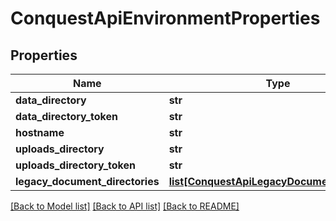 # ConquestApiEnvironmentProperties

## Properties
Name | Type | Description | Notes
------------ | ------------- | ------------- | -------------
**data_directory** | **str** |  | [optional] 
**data_directory_token** | **str** |  | [optional] 
**hostname** | **str** |  | [optional] 
**uploads_directory** | **str** |  | [optional] 
**uploads_directory_token** | **str** |  | [optional] 
**legacy_document_directories** | [**list[ConquestApiLegacyDocumentDirectory]**](ConquestApiLegacyDocumentDirectory.md) |  | [optional] 

[[Back to Model list]](../README.md#documentation-for-models) [[Back to API list]](../README.md#documentation-for-api-endpoints) [[Back to README]](../README.md)


